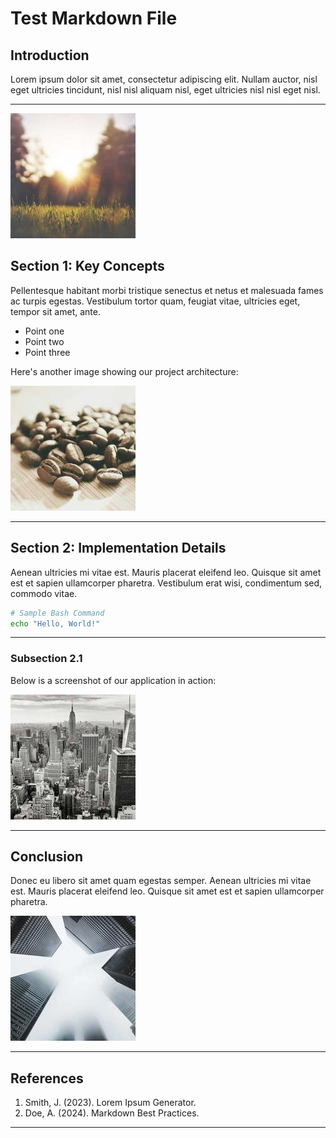 # Test Markdown File

## Introduction

Lorem ipsum dolor sit amet, consectetur adipiscing elit. Nullam auctor, nisl eget ultricies tincidunt, nisl nisl aliquam nisl, eget ultricies nisl nisl eget nisl.
***
![Beautiful landscape](images/pic1.jpg)

## Section 1: Key Concepts

Pellentesque habitant morbi tristique senectus et netus et malesuada fames ac turpis egestas. Vestibulum tortor quam, feugiat vitae, ultricies eget, tempor sit amet, ante.

- Point one
- Point two
- Point three

Here's another image showing our project architecture:

![Architecture diagram](images/pic2.jpg)

***

## Section 2: Implementation Details

Aenean ultricies mi vitae est. Mauris placerat eleifend leo. Quisque sit amet est et sapien ullamcorper pharetra. Vestibulum erat wisi, condimentum sed, commodo vitae.

```bash
# Sample Bash Command
echo "Hello, World!"
```

***

### Subsection 2.1

Below is a screenshot of our application in action:

![Application screenshot](images/pic3.jpg)

***

## Conclusion

Donec eu libero sit amet quam egestas semper. Aenean ultricies mi vitae est. Mauris placerat eleifend leo. Quisque sit amet est et sapien ullamcorper pharetra.

![Final thoughts](images/pic4.jpg)

***

## References

1. Smith, J. (2023). Lorem Ipsum Generator.
2. Doe, A. (2024). Markdown Best Practices.

***